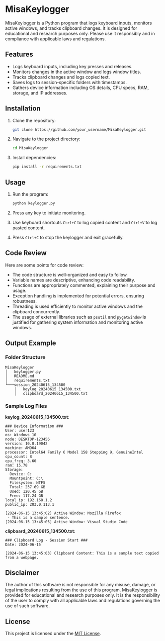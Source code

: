 # MisaKeylogger

MisaKeylogger is a Python program that logs keyboard inputs, monitors active windows, and tracks clipboard changes. It is designed for educational and research purposes only. Please use it responsibly and in compliance with applicable laws and regulations.

## Features

- Logs keyboard inputs, including key presses and releases.
- Monitors changes in the active window and logs window titles.
- Tracks clipboard changes and logs copied text.
- Saves logs to session-specific folders with timestamps.
- Gathers device information including OS details, CPU specs, RAM, storage, and IP addresses.

## Installation

1. Clone the repository:

   ```bash
   git clone https://github.com/your_username/MisaKeylogger.git
   ```

2. Navigate to the project directory:

   ```bash
   cd MisaKeylogger
   ```

3. Install dependencies:

   ```bash
   pip install -r requirements.txt
   ```

## Usage

1. Run the program:

   ```bash
   python keylogger.py
   ```

2. Press any key to initiate monitoring.
3. Use keyboard shortcuts `Ctrl+C` to log copied content and `Ctrl+V` to log pasted content.
4. Press `Ctrl+C` to stop the keylogger and exit gracefully.

## Code Review

Here are some points for code review:

- The code structure is well-organized and easy to follow.
- Variable names are descriptive, enhancing code readability.
- Functions are appropriately commented, explaining their purpose and usage.
- Exception handling is implemented for potential errors, ensuring robustness.
- Threading is used efficiently to monitor active windows and the clipboard concurrently.
- The usage of external libraries such as `psutil` and `pygetwindow` is justified for gathering system information and monitoring active windows.

## Output Example

### Folder Structure

```
MisaKeylogger
│   keylogger.py
│   README.md
│   requirements.txt
└───session_20240615_134500
    │   keylog_20240615_134500.txt
    │   clipboard_20240615_134500.txt
```

### Sample Log Files

**keylog_20240615_134500.txt:**

```
### Device Information ###
User: user123
os: Windows 10
node: DESKTOP-123456
version: 10.0.19042
machine: AMD64
processor: Intel64 Family 6 Model 158 Stepping 9, GenuineIntel
cpu_count: 8
cpu_freq: 3.60
ram: 15.78
Storage:
  Device: C:
  Mountpoint: C:\
  Filesystem: NTFS
  Total: 237.69 GB
  Used: 120.45 GB
  Free: 117.24 GB
local_ip: 192.168.1.2
public_ip: 203.0.113.1

[2024-06-15 13:45:02] Active Window: Mozilla Firefox
 - This is a sample sentence.
[2024-06-15 13:45:05] Active Window: Visual Studio Code
```

**clipboard_20240615_134500.txt:**

```
### Clipboard Log - Session Start ###
Date: 2024-06-15

[2024-06-15 13:45:03] Clipboard Content: This is a sample text copied from a webpage.
```

## Disclaimer

The author of this software is not responsible for any misuse, damage, or legal implications resulting from the use of this program. MisaKeylogger is provided for educational and research purposes only. It is the responsibility of the user to comply with all applicable laws and regulations governing the use of such software.

## License

This project is licensed under the [MIT License](LICENSE).
```
